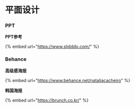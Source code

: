 # 平面设计

### PPT

**PPT参考**

{% embed url="https://www.slidddo.com/" %}

### Behance

**高级感海报**

{% embed url="https://www.behance.net/nataliacacheiro" %}

**韩国海报**

{% embed url="https://brunch.co.kr/" %}
